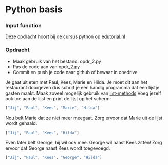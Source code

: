 # Python basis

### Input function
Deze opdracht hoort bij de cursus python op [edutorial.nl](https://www.edutorial.nl/course/python)

### Opdracht

* Maak gebruik van het bestand: opdr_2.py
* Pas de code aan van opdr_2.py
* Commit en push je code naar github of bewaar in onedrive

Je gaat uit eten met Paul, Kees, Marie en Hilda.
Je moet dit aan het restaurant doorgeven dus schrijf je een handig programma dat een lijstje gasten maakt. Maak zoveel mogelijk gebruik van [list-methods](https://www.w3schools.com/python/python_ref_list.asp)
Voeg jezelf ook toe aan de lijst en print de lijst op het scherm:


```python
["Jij", "Paul", "Kees", "Marie", "Hilda"]
```
Nou belt Marie dat ze niet meer meegaat.
Zorg ervoor dat Marie uit de lijst wordt gehaald.
```python
["Jij", "Paul", "Kees", "Hilda"]
```
Even later belt George, hij wil ook mee. George wil naast Kees zitten!
Zorg ervoor dat George naast Kees wordt toegevoegd.

```python
["Jij", "Paul", "Kees", "George", "Hilda"]
```

